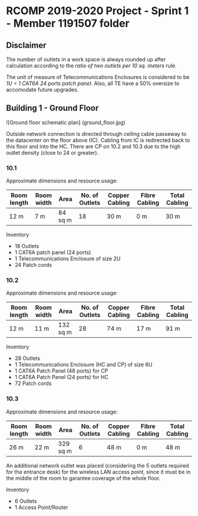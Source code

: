 RCOMP 2019-2020 Project - Sprint 1 - Member 1191507 folder
===========================================
## Disclaimer

The number of outlets in a work space is always rounded up after calculation according to the *ratio of two outlets per 10 sq. meters* rule.

The unit of measure of Telecommunications Enclosures is considered to be *1U = 1 CAT6A 24 ports patch panel*. Also, all TE have a 50% oversize to accomodate future upgrades.

## Building 1 - Ground Floor
![Ground floor schematic plan] (ground_floor.jpg)

Outside network connection is directed through ceiling cable passeway to the datacenter on the floor above (IC).
Cabling from IC is redirected back to this floor and into the HC. There are CP on 10.2 and 10.3 due to the high outlet density (close to 24 or greater).

### 10.1

Approximate dimensions and resource usage:

|Room length | Room width | Area | No. of Outlets | Copper Cabling | Fibre Cabling | Total Cabling
|------------|------------|------|----------------|---------------|--------|------|
|12 m | 7 m | 84 sq m | 18 | 30 m | 0 m | 30 m |

Inventory
- 18 Outlets
- 1 CAT6A patch panel (24 ports)
- 1 Telecommunications Enclosure of size 2U
- 24 Patch cords

### 10.2
Approximate dimensions and resource usage:

|Room length | Room width | Area | No. of Outlets | Copper Cabling | Fibre Cabling | Total Cabling
|------------|------------|------|----------------|---------------|--------|------|
|12 m | 11 m | 132 sq m | 28 | 74 m | 17 m | 91 m |

Inventory
- 28 Outlets
- 1 Telecommunications Enclosure (HC and CP) of size 6U
- 1 CAT6A Patch Panel (48 ports) for CP
- 1 CAT6A Patch Panel (24 ports) for HC
- 72 Patch cords

### 10.3
Approximate dimensions and resource usage:

|Room length | Room width | Area | No. of Outlets | Copper Cabling | Fibre Cabling | Total Cabling
|------------|------------|------|----------------|---------------|--------|------|
|26 m | 22 m | 329 sq m | 6 | 48 m | 0 m | 48 m |

An additional network outlet was placed (considering the 5 outlets required for the entrance desk) for the wireless LAN access point, since it must be in the middle of the room to garantee coverage of the whole floor.

Inventory
- 6 Outlets
- 1 Access Point/Router

